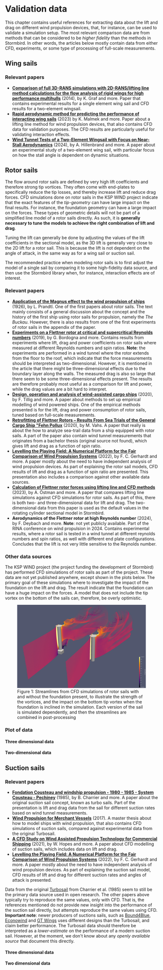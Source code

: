 <script src="https://cdn.plot.ly/plotly-latest.min.js"></script>
<script src="plot_scripts/plot_settings.js"></script>

# Validation data

This chapter contains useful references for extracting data about the lift and drag on different wind propulsion devices, that, for instance, can be used to validate a simulation setup. The most relevant comparison data are from methods that can be considered to be *higher fidelity* than the methods in Stormbird. In other words, the articles below mostly contain data from either CFD, experiments, or some type of processing of full-scale measurements.

## Wing sails
### Relevant papers
- **[Comparison of full 3D-RANS simulations with 2D-RANS/lifting line method calculations for the flow analysis of rigid wings for high performance multihulls](https://www.sciencedirect.com/science/article/pii/S0029801814002637?via%3Dihub)** (2014), by K. Graf and more. Paper that contains experimental results for a single element wing sail and CFD results for a two-element wingsail.
- **[Rapid aerodynamic method for predicting the performance of interacting wing sails](https://www.sciencedirect.com/science/article/pii/S0029801823029803?via%3Dihub)** (2023) by K. Malmek and more. Paper about a lifting line method for wind propulsion devices, that also contains CFD data for validation purposes. The CFD results are particularly useful for validating interaction effects.
- **[Wind Tunnel Tests of a Two-Element Wingsail with Focus on Near-Stall Aerodynamics](https://onepetro.org/JST/article/9/01/110/569569/Wind-Tunnel-Tests-of-a-Two-Element-Wingsail-with)** (2024), by A. Hillenbrand and more. A paper about an experimental study of a two-element wing sail, with particular focus on how the stall angle is dependent on dynamic situations.

## Rotor sails

The flow around rotor sails are defined by very high lift coefficients and therefore strong tip vortices. They often come with end-plates to specifically reduce the tip losses, and thereby increase lift and reduce drag forces. CFD simulations done on rotor sails in the KSP WIND project indicate that the exact features of the *tip-geometry* can have large impact on the final results. For instance, the foundation geometry can have a large impact on the forces. These types of geometric details will not be part of a simplified line model of a rotor sails directly. As such, it is **generally necessary to tune the models to achieve the right combination of lift and drag**.

Tuning the lift can generally be done by adjusting the values of the lift coefficients in the sectional model, as the 3D lift is generally very close to the 2D lift for a rotor sail. This is because the lift is not dependent on the angle of attack, in the same way as for a wing sail or suction sail.

The recommended practice when modeling rotor sails is to first adjust the model of a single sail by comparing it to some high-fidelity data source, and then use the Stormbird library when, for instance, interaction effects are of interest.

### Relevant papers
- **[Application of the Magnus effect to the wind propulsion of ships](https://ntrs.nasa.gov/citations/19930090695)** (1926), by L. Prandtl. One of the first papers about rotor sails. The text mainly consists of a general discussion about the concept and the history of the first ship using rotor sails for propulsion, namely the *The Buckau*. However, there is also results from one of the first experiments of rotor sails in the appendix of the paper.
- **[Experiments on a Flettner rotor at critical and supercritical Reynolds numbers](https://www.sciencedirect.com/science/article/pii/S0167610518307396)** (2019), by G. Bordogna and more. Contains results from experiments where lift, drag and power coefficients on rotor sails where measured at different Reynolds numbers and spin ratios. **Note**: the experiments are performed in a wind tunnel where the rotor extends from the floor to the roof, which indicate that the force measurements should be interpreted as two-dimensional. However, it is mentioned in the article that there might be three-dimensional effects due to the boundary layer along the walls. The measured drag is also so large that there seem to be some three-dimensional effects present. The results are therefore probably most useful as a comparison for lift and power, while the drag values are a bit hard to interpret.
- **[Design, operation and analysis of wind-assisted cargo ships](https://doi.org/10.1016/j.oceaneng.2020.107603)** (2020), by F. Tillig and more. A paper about methods to set up empirical modelling of wind powered ships. One of the empirical methods presented is for the lift, drag and power consumption of rotor sails, tuned based on full-scale measurements.
- **[Retrofitting of Flettner Rotors – Results From Sea Trials of the General Cargo Ship "Fehn Pollux](https://www.intmaritimeengineering.org/index.php/ijme/article/view/1146/356)** (2020), by M. Vahs. A paper that really is about the how to analyze sea-trail data from a ship equipped with rotor sails. A part of the paper also contain wind tunnel measurements that originates from a bachelor thesis (original source not found), which gives lift and drag as a function of spin ratio.
- **[Levelling the Playing Field: A Numerical Platform for the Fair Comparison of Wind Propulsion Systems](http://data.hiper-conf.info/Hiper2022_Cortona.pdf)** (2022), by F. C. Gerhardt and more. A paper mostly about the need to have independent analysis of wind propulsion devices. As part of explaining the rotor sail models, CFD results of lift and drag as a function of spin ratio are presented. This presentation also includes a comparison against other available data sources.
- **[Calculation of Flettner rotor forces using lifting line and CFD methods](https://blueoasis.pt/wp-content/uploads/2023/10/Nutts2023_proceedings_v4.pdf)** (2023), by A. Östman and more. A paper that compares lifting line simulations against CFD simulations for rotor sails. As part of this, there is both two- and three-dimensional data for lift and drag. The two-dimensional data from this paper is used as the default values in the rotating cylinder sectional model in Stormbird.
- **Aerodynamics of the Flettner rotor at high Reynolds number** (2024), by F. Deybach and more. **Note**: not yet publicly available. Part of the RINA conference on wind propulsion in 2024. Contains experimental results, where a rotor sail is tested in a wind tunnel at different reynolds numbers and spin ratios, as well with different end plate configurations. Concludes that the lift is not very little sensitive to the Reynolds number.

### Other data sources
The KSP WIND project (the project funding the development of Stormbird) has performed CFD simulations of rotor sails as part of the project. These data are not yet published anywhere, except shown in the plots below. The primary goal of these simulations where to investigate the impact of the foundation on the lift and drag. The result indicate that the foundation can have a huge impact on the forces. A model that does not include the tip vortex on the bottom of the sails can, therefore, be overly optimistic.

<figure>
    <img src="../static/rotor_sail_w_and_wo_foundation.png" alt="Rotor sails">
    <figcaption>Figure 1: Streamlines from CFD simulations of rotor sails with and without the foundation present, to illustrate the strength of the vortices, and the impact on the bottom tip vortex when the foundation is inclined in the simulation. Each version of the sail is simulated dependently, and then the streamlines are combined in post-processing</figcaption>
</figure>

### Plot of data

#### Three dimensional data

<div id="rotor-sail-3d-forces"></div>
<script src="plot_scripts/plot_rotor_sail_3d_data.js"></script>

#### Two-dimensional data

<div id="rotor-sail-2d-forces"></div>
<script src="plot_scripts/plot_rotor_sail_2d_data.js"></script>

## Suction sails
### Relevant papers
- **[Fondation Cousteau and windship propulsion - 1980 - 1985 - System Cousteau - Pechiney](https://www.jmwe.org/uploads/1/0/6/4/106473271/aa_suction_sails_turbosail_ventifoil_cousteau_report.pdf)** (1985), by B. Charrier and more. A paper about the original suction sail concept, known as turbo sails. Part of the presentation is lift and drag data from the sail for different suction rates based on wind tunnel measurements.
- **[Wind Propulsion for Merchant Vessels](https://repository.tudelft.nl/record/uuid:a681c8e6-552e-45a1-8657-893123a8e06b)** (2017). A master thesis about how to model ships with wind propulsion, that also contains CFD simulations of suction sails, compared against experimental data from the original Turbosail.
- **[A CFD Study on Wind Assisted Propulsion Technology for Commercial Shipping](https://www.researchgate.net/publication/355675684_A_CFD_Study_on_Wind_Assisted_Propulsion_Technology_for_Commercial_Shipping)** (2021), by W. Hopes and more. A paper about CFD modelling of suction sails, which includes data on lift and drag.
- **[Levelling the Playing Field: A Numerical Platform for the Fair Comparison of Wind Propulsion Systems](http://data.hiper-conf.info/Hiper2022_Cortona.pdf)** (2022), by F. C. Gerhardt and more. A paper mostly about the need to have independent analysis of wind propulsion devices. As part of explaining the suction sail model, CFD results of lift and drag for different suction rates and angles of attack is presented.

Data from the original [Turbosail](https://en.wikipedia.org/wiki/Turbosail) from Charrier et al. (1985) seem to still be the primary data source used in open research. The other papers above typically try to reproduce the same values, only with CFD. That is, the references mentioned do not provide new insight into the performance of the suction sail directly, but attempts reproduce the same values using CFD.  **Important note**: newer producers of suctions sails, such as [Bound4Blue](https://bound4blue.com/), [Econowind](https://econowind.nl/) and [GT Wings](https://gtwings.com/) uses different designs than the Turbosail, and claim better performance. The Turbosail data should therefore be interpreted as a *lower-estimate* on the performance of a modern suction sail. However, at the moment, we don't know about any *openly available source* that document this directly.

#### Three dimensional data

<div id="suction-sail-3d-forces"></div>
<script src="plot_scripts/plot_suction_sail_3d_data.js"></script>

#### Two dimensional data

<div id="suction-sail-2d-forces"></div>
<script src="plot_scripts/plot_suction_sail_2d_data.js"></script>

